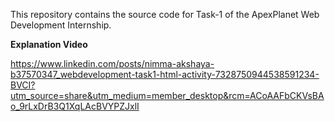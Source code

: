 This repository contains the source code for Task-1 of the ApexPlanet Web Development Internship.

**Explanation Video**

https://www.linkedin.com/posts/nimma-akshaya-b37570347_webdevelopment-task1-html-activity-7328750944538591234-BVCI?utm_source=share&utm_medium=member_desktop&rcm=ACoAAFbCKVsBAo_9rLxDrB3Q1XqLAcBVYPZJxlI
